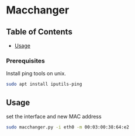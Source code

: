 # Macchanger

## Table of Contents
- [Usage](#usage)

### Prerequisites

Install ping tools on unix.

```bash
sudo apt install iputils-ping
```


## Usage <a name = "usage"></a>

set the interface and new MAC address
```bash
sudo macchanger.py -i eth0 -m 00:03:00:38:64:e2
```
